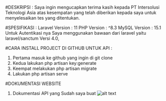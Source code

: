 #DESKRIPSI : 
Saya ingin mengucapkan terima kasih kepada PT Intersolusi Teknologi Asia atas kesempatan yang telah diberikan kepada saya untuk menyelesaikan tes yang ditentukan.

#SPESIFIKASI :
Laravel Version : 11 PHP Version : ^8.3  MySQL Version : 15.1 
Untuk Autentikasi nya Saya menggunakan bawaan dari laravel yaitu laravel/sanctum Versi 4.0,

#CARA INSTALL PROJECT DI GITHUB UNTUK API :
1. Pertama masuk ke github yang ingin di git clone
2. Kedua lakukan php artisan key:generate
4. Keempat melakukan php artisan migrate 
5. Lakukan php artisan serve


#DOKUMENTASI WEBSITE
1. Dokumentasi API yang Sudah saya buat
![alt text](https://github.com/riskiai/TestAPIBTS/blob/main/public/img/postman.png?raw=true)




